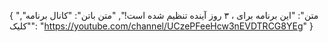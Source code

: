 {
  "متن": "این برنامه برای ، ۳ روز آینده تنظیم شده است!",
  "متن باتن": "کانال برنامه",
  "کلیک": "https://youtube.com/channel/UCzePFeeHcw3nEVDTRCG8YEg"
}
